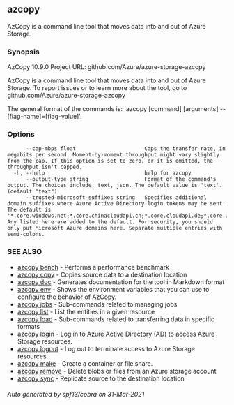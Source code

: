 ## azcopy

AzCopy is a command line tool that moves data into and out of Azure Storage.

### Synopsis

AzCopy 10.9.0
Project URL: github.com/Azure/azure-storage-azcopy

AzCopy is a command line tool that moves data into and out of Azure Storage.
To report issues or to learn more about the tool, go to github.com/Azure/azure-storage-azcopy

The general format of the commands is: 'azcopy [command] [arguments] --[flag-name]=[flag-value]'.


### Options

```
      --cap-mbps float                      Caps the transfer rate, in megabits per second. Moment-by-moment throughput might vary slightly from the cap. If this option is set to zero, or it is omitted, the throughput isn't capped.
  -h, --help                                help for azcopy
      --output-type string                  Format of the command's output. The choices include: text, json. The default value is 'text'. (default "text")
      --trusted-microsoft-suffixes string   Specifies additional domain suffixes where Azure Active Directory login tokens may be sent.  The default is '*.core.windows.net;*.core.chinacloudapi.cn;*.core.cloudapi.de;*.core.usgovcloudapi.net'. Any listed here are added to the default. For security, you should only put Microsoft Azure domains here. Separate multiple entries with semi-colons.
```

### SEE ALSO

* [azcopy bench](azcopy_bench.md)	 - Performs a performance benchmark
* [azcopy copy](azcopy_copy.md)	 - Copies source data to a destination location
* [azcopy doc](azcopy_doc.md)	 - Generates documentation for the tool in Markdown format
* [azcopy env](azcopy_env.md)	 - Shows the environment variables that you can use to configure the behavior of AzCopy.
* [azcopy jobs](azcopy_jobs.md)	 - Sub-commands related to managing jobs
* [azcopy list](azcopy_list.md)	 - List the entities in a given resource
* [azcopy load](azcopy_load.md)	 - Sub-commands related to transferring data in specific formats
* [azcopy login](azcopy_login.md)	 - Log in to Azure Active Directory (AD) to access Azure Storage resources.
* [azcopy logout](azcopy_logout.md)	 - Log out to terminate access to Azure Storage resources.
* [azcopy make](azcopy_make.md)	 - Create a container or file share.
* [azcopy remove](azcopy_remove.md)	 - Delete blobs or files from an Azure storage account
* [azcopy sync](azcopy_sync.md)	 - Replicate source to the destination location

###### Auto generated by spf13/cobra on 31-Mar-2021
